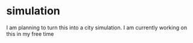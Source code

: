 # simulation
I am planning to turn this into a city simulation.
I am currently working on this in my free time
